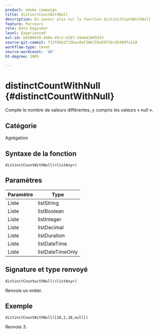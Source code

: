 ```yaml
---
product: adobe campaign
title: distinctCountWithNull
description: En savoir plus sur la fonction distinctCountWithNull
feature: Parcours
role: Data Engineer
level: Experienced
exl-id: b8380d30-160e-45c2-b187-34eb42845923
source-git-commit: 712f66b2715bac0af206755e59728c95499fa110
workflow-type: tm+mt
source-wordcount: '48'
ht-degree: 100%

---
```


# distinctCountWithNull {#distinctCountWithNull}

Compte le nombre de valeurs différentes, y compris les valeurs « null ».

## Catégorie

Agrégation

## Syntaxe de la fonction

`distinctCountWithNull(<listAny>)`

## Paramètres

| Paramètre | Type |
|-----------|------------------|
| Liste  | listString |
| Liste  | listBoolean |
| Liste  | listInteger |
| Liste  | listDecimal |
| Liste  | listDuration |
| Liste  | listDateTime |
| Liste  | listDateTimeOnly |

## Signature et type renvoyé

`distinctCountwithNull(<listAny>)`

Renvoie un entier.

## Exemple

`distinctCountWithNull([10,2,10,null])`

Renvoie 3.
